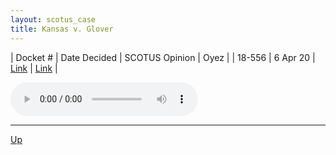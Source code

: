 ```yaml
---
layout: scotus_case
title: Kansas v. Glover
---
```


| Docket # | Date Decided | SCOTUS Opinion | Oyez |
| 18-556 | 6 Apr 20 | [Link](https://www.supremecourt.gov/opinions/19pdf/589us2r21_a7bf.pdf) | [Link](https://www.oyez.org/cases/2019/18-556) |

<audio controls>
   <source src='./resources/18-556.mp3' type='audio/mpeg'>
</audio>

<object data='./resources/18-556.pdf' type='application/pdf'></object>

---

[Up](./README.md)